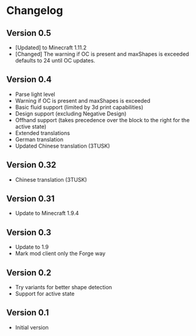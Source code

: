 # Changelog

## Version 0.5
* [Updated] to Minecraft 1.11.2
* [Changed] The warning if OC is present and maxShapes is exceeded defaults to 24 until OC updates.

## Version 0.4
* Parse light level
* Warning if OC is present and maxShapes is exceeded
* Basic fluid support (limited by 3d print capabilities)
* Design support (excluding Negative Design)
* Offhand support (takes precedence over the block to the right for the active state)
* Extended translations
* German translation
* Updated Chinese translation (3TUSK)

## Version 0.32
* Chinese translation (3TUSK)

## Version 0.31
* Update to Minecraft 1.9.4

## Version 0.3
* Update to 1.9
* Mark mod client only the Forge way

## Version 0.2
* Try variants for better shape detection
* Support for active state

## Version 0.1
* Initial version
